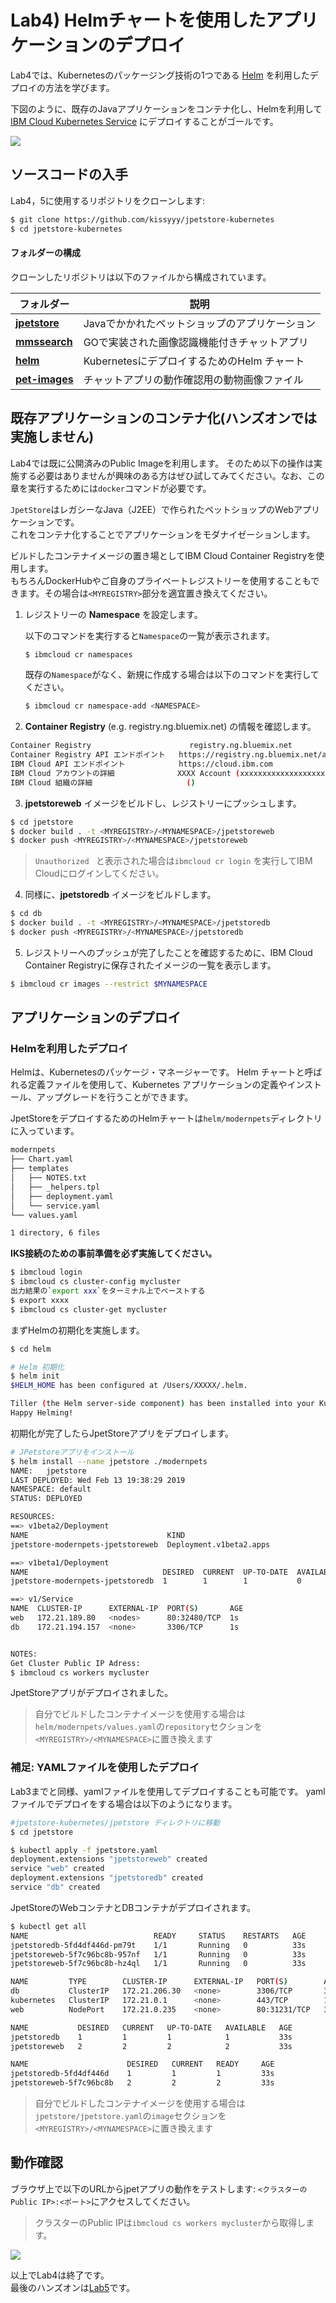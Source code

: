 # Lab4) Helmチャートを使用したアプリケーションのデプロイ

Lab4では、Kubernetesのパッケージング技術の1つである [Helm](https://helm.sh/) を利用したデプロイの方法を学びます。

下図のように、既存のJavaアプリケーションをコンテナ化し、Helmを利用して [IBM Cloud Kubernetes Service](https://www.ibm.com/cloud/container-service) にデプロイすることがゴールです。

![](images/jpet-architecture.png)

## ソースコードの入手
Lab4，5に使用するリポジトリをクローンします:

```bash
$ git clone https://github.com/kissyyy/jpetstore-kubernetes
$ cd jpetstore-kubernetes
```

#### フォルダーの構成
クローンしたリポジトリは以下のファイルから構成されています。

| フォルダー | 説明 |
| ---- | ----------- |
|[**jpetstore**](https://github.com/kissyyy/jpetstore-kubernetes/tree/master/jpetstore)| Javaでかかれたペットショップのアプリケーション |
|[**mmssearch**](https://github.com/kissyyy/jpetstore-kubernetes/tree/master/mmssearch)| GOで実装された画像認識機能付きチャットアプリ |
|[**helm**](https://github.com/kissyyy/jpetstore-kubernetes/tree/master/helm)| KubernetesにデプロイするためのHelm チャート |
|[**pet-images**](https://github.com/kissyyy/jpetstore-kubernetes/tree/master/pet-images)| チャットアプリの動作確認用の動物画像ファイル |

## 既存アプリケーションのコンテナ化(ハンズオンでは実施しません)
Lab4では既に公開済みのPublic Imageを利用します。
そのため以下の操作は実施する必要はありませんが興味のある方はぜひ試してみてください。なお、この章を実行するためには`docker`コマンドが必要です。

`JpetStore`はレガシーなJava（J2EE）で作られたペットショップのWebアプリケーションです。  
これをコンテナ化することでアプリケーションをモダナイゼーションします。  

ビルドしたコンテナイメージの置き場としてIBM Cloud Container Registryを使用します。  
もちろんDockerHubやご自身のプライベートレジストリーを使用することもできます。その場合は`<MYREGISTRY>`部分を適宜置き換えてください。

1. レジストリーの **Namespace** を設定します。

    以下のコマンドを実行すると`Namespace`の一覧が表示されます。

    ```bash
    $ ibmcloud cr namespaces
    ```

    既存の`Namespace`がなく、新規に作成する場合は以下のコマンドを実行してください。
    
    ```bash
    $ ibmcloud cr namespace-add <NAMESPACE>
    ```

2. **Container Registry** (e.g. registry.ng.bluemix.net) の情報を確認します。

```bash
Container Registry                      registry.ng.bluemix.net
Container Registry API エンドポイント   https://registry.ng.bluemix.net/api
IBM Cloud API エンドポイント            https://cloud.ibm.com
IBM Cloud アカウントの詳細              XXXX Account (xxxxxxxxxxxxxxxxxxxxx)
IBM Cloud 組織の詳細                     ()
```

3. **jpetstoreweb** イメージをビルドし、レジストリーにプッシュします。 

```bash
$ cd jpetstore
$ docker build . -t <MYREGISTRY>/<MYNAMESPACE>/jpetstoreweb
$ docker push <MYREGISTRY>/<MYNAMESPACE>/jpetstoreweb
```

   >`Unauthorized ` と表示された場合は`ibmcloud cr login` を実行してIBM Cloudにログインしてください。

4. 同様に、**jpetstoredb** イメージをビルドします。

```bash
$ cd db
$ docker build . -t <MYREGISTRY>/<MYNAMESPACE>/jpetstoredb
$ docker push <MYREGISTRY>/<MYNAMESPACE>/jpetstoredb
```

5. レジストリーへのプッシュが完了したことを確認するために、IBM Cloud Container Registryに保存されたイメージの一覧を表示します。 

```bash
$ ibmcloud cr images --restrict $MYNAMESPACE
```

## アプリケーションのデプロイ

### Helmを利用したデプロイ
Helmは、Kubernetesのパッケージ・マネージャーです。 Helm チャートと呼ばれる定義ファイルを使用して、Kubernetes アプリケーションの定義やインストール、アップグレードを行うことができます。

JpetStoreをデプロイするためのHelmチャートは`helm/modernpets`ディレクトリに入っています。

```bash
modernpets
├── Chart.yaml
├── templates
│   ├── NOTES.txt
│   ├── _helpers.tpl
│   ├── deployment.yaml
│   └── service.yaml
└── values.yaml

1 directory, 6 files
```

**IKS接続のための事前準備を必ず実施してください。**

```bash
$ ibmcloud login
$ ibmcloud cs cluster-config mycluster
出力結果の`export xxx`をターミナル上でペーストする
$ export xxxx
$ ibmcloud cs cluster-get mycluster
```

まずHelmの初期化を実施します。

```bash
$ cd helm

# Helm 初期化
$ helm init
$HELM_HOME has been configured at /Users/XXXXX/.helm.

Tiller (the Helm server-side component) has been installed into your Kubernetes Cluster.
Happy Helming!
```

初期化が完了したらJpetStoreアプリをデプロイします。

```bash
# JPetstoreアプリをインストール
$ helm install --name jpetstore ./modernpets
NAME:   jpetstore
LAST DEPLOYED: Wed Feb 13 19:38:29 2019
NAMESPACE: default
STATUS: DEPLOYED

RESOURCES:
==> v1beta2/Deployment
NAME                               KIND
jpetstore-modernpets-jpetstoreweb  Deployment.v1beta2.apps

==> v1beta1/Deployment
NAME                              DESIRED  CURRENT  UP-TO-DATE  AVAILABLE  AGE
jpetstore-modernpets-jpetstoredb  1        1        1           0          1s

==> v1/Service
NAME  CLUSTER-IP      EXTERNAL-IP  PORT(S)       AGE
web   172.21.189.80   <nodes>      80:32480/TCP  1s
db    172.21.194.157  <none>       3306/TCP      1s


NOTES:
Get Cluster Public IP Adress:
$ ibmcloud cs workers mycluster
```

JpetStoreアプリがデプロイされました。

> 自分でビルドしたコンテナイメージを使用する場合は`helm/modernpets/values.yaml`の`repository`セクションを `<MYREGISTRY>/<MYNAMESPACE>`に置き換えます

### 補足: YAMLファイルを使用したデプロイ

Lab3までと同様、yamlファイルを使用してデプロイすることも可能です。
yamlファイルでデプロイをする場合は以下のようになります。

```bash
#jpetstore-kubernetes/jpetstore ディレクトリに移動
$ cd jpetstore

$ kubectl apply -f jpetstore.yaml
deployment.extensions "jpetstoreweb" created
service "web" created
deployment.extensions "jpetstoredb" created
service "db" created
```

JpetStoreのWebコンテナとDBコンテナがデプロイされます。

```bash
$ kubectl get all
NAME                            READY     STATUS    RESTARTS   AGE
jpetstoredb-5fd4df446d-pm79t    1/1       Running   0          33s
jpetstoreweb-5f7c96bc8b-957nf   1/1       Running   0          33s
jpetstoreweb-5f7c96bc8b-hz4ql   1/1       Running   0          33s

NAME         TYPE        CLUSTER-IP      EXTERNAL-IP   PORT(S)        AGE
db           ClusterIP   172.21.206.30   <none>        3306/TCP       32s
kubernetes   ClusterIP   172.21.0.1      <none>        443/TCP        1h
web          NodePort    172.21.0.235    <none>        80:31231/TCP   33s

NAME           DESIRED   CURRENT   UP-TO-DATE   AVAILABLE   AGE
jpetstoredb    1         1         1            1           33s
jpetstoreweb   2         2         2            2           33s

NAME                      DESIRED   CURRENT   READY     AGE
jpetstoredb-5fd4df446d    1         1         1         33s
jpetstoreweb-5f7c96bc8b   2         2         2         33s
```

> 自分でビルドしたコンテナイメージを使用する場合は`jpetstore/jpetstore.yaml`の`image`セクションを `<MYREGISTRY>/<MYNAMESPACE>`に置き換えます

## 動作確認

ブラウザ上で以下のURLからjpetアプリの動作をテストします:
`<クラスターのPublic IP>:<ポート>`にアクセスしてください。

> クラスターのPublic IPは`ibmcloud cs workers mycluster`から取得します。

   ![](images/petstore.png)

以上でLab4は終了です。  
最後のハンズオンは[Lab5](../Lab5/)です。
